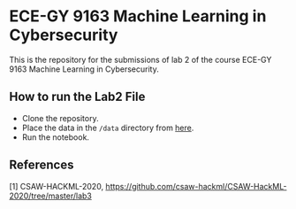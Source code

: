 # ECE-GY 9163 Machine Learning in Cybersecurity
This is the repository for the submissions of lab 2 of the course ECE-GY 9163 Machine Learning in Cybersecurity.

## How to run the Lab2 File
* Clone the repository.
* Place the data in the `/data` directory from [here](https://drive.google.com/drive/folders/1Rs68uH8Xqa4j6UxG53wzD0uyI8347dSq).
* Run the notebook.

## References
[1] CSAW-HACKML-2020, https://github.com/csaw-hackml/CSAW-HackML-2020/tree/master/lab3
